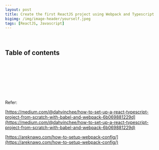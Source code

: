 ```yaml
---
layout: post
title: Create the first ReactJS project using Webpack and Typescript
bigimg: /img/image-header/yourself.jpeg
tags: [ReactJS, Javascript]
---
```





<br>

## Table of contents




<br>

## 




<br>

## 





<br>

Refer:

[https://medium.com/@dahvinchee/how-to-set-up-a-react-typescript-project-from-scratch-with-babel-and-webpack-6b069881229d](https://medium.com/@dahvinchee/how-to-set-up-a-react-typescript-project-from-scratch-with-babel-and-webpack-6b069881229d)

[https://areknawo.com/how-to-setup-webpack-config/](https://areknawo.com/how-to-setup-webpack-config/)

